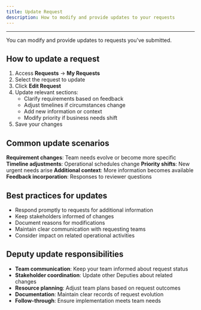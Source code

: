 ```yaml
---
title: Update Request
description: How to modify and provide updates to your requests
---
```


---

You can modify and provide updates to requests you've submitted.

## How to update a request

1. Access **Requests** → **My Requests**
2. Select the request to update
3. Click **Edit Request**
4. Update relevant sections:
   - Clarify requirements based on feedback
   - Adjust timelines if circumstances change
   - Add new information or context
   - Modify priority if business needs shift
5. Save your changes

## Common update scenarios

**Requirement changes**: Team needs evolve or become more specific
**Timeline adjustments**: Operational schedules change
**Priority shifts**: New urgent needs arise
**Additional context**: More information becomes available
**Feedback incorporation**: Responses to reviewer questions

## Best practices for updates

- Respond promptly to requests for additional information
- Keep stakeholders informed of changes
- Document reasons for modifications
- Maintain clear communication with requesting teams
- Consider impact on related operational activities

## Deputy update responsibilities

- **Team communication**: Keep your team informed about request status
- **Stakeholder coordination**: Update other Deputies about related changes
- **Resource planning**: Adjust team plans based on request outcomes
- **Documentation**: Maintain clear records of request evolution
- **Follow-through**: Ensure implementation meets team needs
